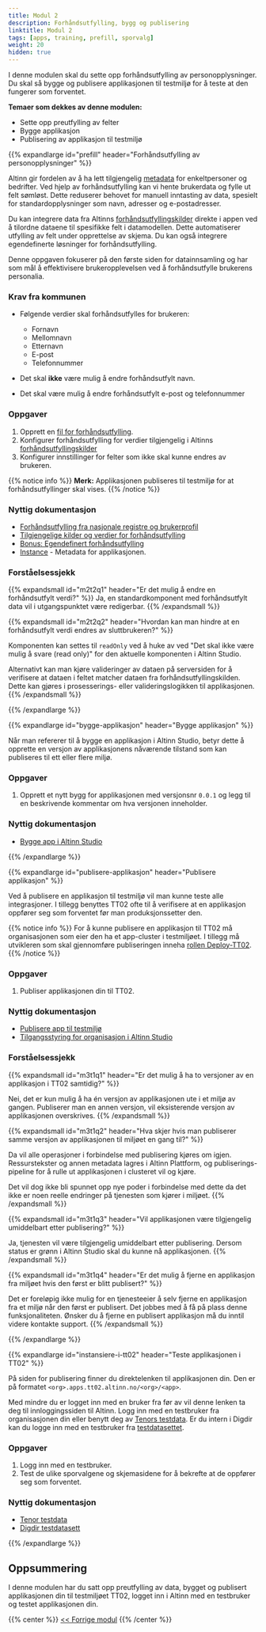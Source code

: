 ```yaml
---
title: Modul 2
description: Forhåndsutfylling, bygg og publisering
linktitle: Modul 2
tags: [apps, training, prefill, sporvalg]
weight: 20
hidden: true
---
```

I denne modulen skal du sette opp forhåndsutfylling av personopplysninger. Du skal så bygge 
og publisere applikasjonen til testmiljø for å teste at den fungerer som forventet.

**Temaer som dekkes av denne modulen:**
- Sette opp preutfylling av felter
- Bygge applikasjon
- Publisering av applikasjon til testmiljø

{{% expandlarge id="prefill" header="Forhåndsutfylling av personopplysninger" %}}

Altinn gir fordelen av å ha lett tilgjengelig [metadata](/nb/api/models/instance/#instance) for enkeltpersoner og bedrifter.
Ved hjelp av forhåndsutfylling kan vi hente brukerdata og fylle ut felt sømløst.
Dette reduserer behovet for manuell inntasting av data, spesielt for standardopplysninger som navn, adresser og e-postadresser.

Du kan integrere data fra Altinns [forhåndsutfyllingskilder](/nb/altinn-studio/guides/prefill/config/#tilgjengelige-prefill-verdier) direkte i appen ved å tilordne dataene til spesifikke felt i datamodellen. Dette automatiserer utfylling av felt under opprettelse av skjema. Du kan også integrere egendefinerte løsninger for forhåndsutfylling.

Denne oppgaven fokuserer på den første siden for datainnsamling og har som mål å effektivisere brukeropplevelsen ved å forhåndsutfylle brukerens personalia.

### Krav fra kommunen

- Følgende verdier skal forhåndsutfylles for brukeren:
  - Fornavn
  - Mellomnavn
  - Etternavn
  - E-post
  - Telefonnummer

- Det skal **ikke** være mulig å endre forhåndsutfylt navn.
- Det skal være mulig å endre forhåndsutfylt e-post og telefonnummer

### Oppgaver

1. Opprett en [fil for forhåndsutfylling](/nb/altinn-studio/guides/prefill/config/#oppsett-av-prefill-i-applikasjons-repository).
2. Konfigurer forhåndsutfylling for verdier tilgjengelig i Altinns [forhåndsutfyllingskilder](/nb/altinn-studio/guides/prefill/config/#tilgjengelige-prefill-verdier)
3. Konfigurer innstillinger for felter som ikke skal kunne endres av brukeren.

{{% notice info %}}
**Merk:** Applikasjonen publiseres til testmiljø for at forhåndsutfyllinger skal vises.
{{% /notice %}}

### Nyttig dokumentasjon
- [Forhåndsutfylling fra nasjonale registre og brukerprofil](/nb/altinn-studio/guides/prefill/config/#prefill-fra-nasjonale-register-og-brukerprofil)
- [Tilgjengelige kilder og verdier for forhåndsutfylling](/nb/altinn-studio/guides/prefill/config/#tilgjengelige-prefill-verdier)
- [Bonus: Egendefinert forhåndsutfylling](/nb/altinn-studio/guides/prefill/custom)
- [Instance](/nb/api/models/instance/#instance) - Metadata for applikasjonen.

### Forståelsessjekk

{{% expandsmall id="m2t2q1" header="Er det mulig å endre en forhåndsutfylt verdi?" %}}
Ja, en standardkomponent med forhåndsutfylt data vil i utgangspunktet være redigerbar.
{{% /expandsmall %}}

{{% expandsmall id="m2t2q2" header="Hvordan kan man hindre at en forhåndsutfylt verdi endres av sluttbrukeren?" %}}

Komponenten kan settes til `readOnly` ved å huke av ved "Det skal ikke være mulig å svare (read only)" for den aktuelle komponenten i Altinn Studio.


Alternativt kan man kjøre valideringer av dataen på serversiden for å verifisere at dataen i feltet matcher dataen fra forhåndsutfyllingskilden. Dette kan gjøres i prosesserings- eller valideringslogikken til applikasjonen.
{{% /expandsmall %}}

{{% /expandlarge %}}

{{% expandlarge id="bygge-applikasjon" header="Bygge applikasjon" %}}

Når man refererer til å bygge en applikasjon i Altinn Studio,
betyr dette å opprette en versjon av applikasjonens nåværende tilstand
som kan publiseres til ett eller flere miljø.

### Oppgaver

1. Opprett et nytt bygg for applikasjonen med versjonsnr `0.0.1`
og legg til en beskrivende kommentar om hva versjonen inneholder.

### Nyttig dokumentasjon
- [Bygge app i Altinn Studio](/nb/altinn-studio/reference/testing/deploy/#bygge-app)

{{% /expandlarge %}}

{{% expandlarge id="publisere-applikasjon" header="Publisere applikasjon" %}}

Ved å publisere en applikasjon til testmiljø vil man kunne teste alle integrasjoner.
I tillegg benyttes TT02 ofte til å verifisere at en applikasjon oppfører seg som forventet
før man produksjonssetter den.

{{% notice info %}}
For å kunne publisere en applikasjon til TT02 må organisasjonen som eier den ha et app-cluster i testmiljøet.
I tillegg må utvikleren som skal gjennomføre publiseringen inneha [rollen Deploy-TT02](/nb/altinn-studio/reference/access-management/studio/#deploy-tt02).
{{% /notice %}}

### Oppgaver

1. Publiser applikasjonen din til TT02.

### Nyttig dokumentasjon

- [Publisere app til testmiljø](/nb/altinn-studio/reference/testing/deploy/#deploy-av-app-til-testmiljø)
- [Tilgangsstyring for organisasjon i Altinn Studio](/altinn-studio/guides/access-management/studio/#access-management-for-the-organization)

### Forståelsessjekk
{{% expandsmall id="m3t1q1" header="Er det mulig å ha to versjoner av en applikasjon i TT02 samtidig?" %}}

Nei, det er kun mulig å ha én versjon av applikasjonen ute i et miljø av gangen.
Publiserer man en annen versjon, vil eksisterende versjon av applikasjonen overskrives.
{{% /expandsmall %}}

{{% expandsmall id="m3t1q2" header="Hva skjer hvis man publiserer samme versjon av applikasjonen til miljøet en gang til?" %}}

Da vil alle operasjoner i forbindelse med publisering kjøres om igjen.
Ressurstekster og annen metadata lagres i Altinn Plattform,
og publiserings-pipeline for å rulle ut applikasjonen i clusteret vil og kjøre.

Det vil dog ikke bli spunnet opp nye poder i forbindelse med dette da det ikke er noen reelle endringer på
tjenesten som kjører i miljøet.
{{% /expandsmall %}}

{{% expandsmall id="m3t1q3" header="Vil applikasjonen være tilgjengelig umiddelbart etter publisering?" %}}

Ja, tjenesten vil være tilgjengelig umiddelbart etter publisering.
Dersom status er grønn i Altinn Studio skal du kunne nå applikasjonen.
{{% /expandsmall %}}

{{% expandsmall id="m3t1q4" header="Er det mulig å fjerne en applikasjon fra miljøet hvis den først er blitt publisert?" %}}

Det er foreløpig ikke mulig for en tjenesteeier å selv fjerne en applikasjon fra et miljø når den først er publisert.
 Det jobbes med å få på plass denne funksjonaliteten.
Ønsker du å fjerne en publisert applikasjon må du inntil videre kontakte support.
{{% /expandsmall %}}

{{% /expandlarge %}}

{{% expandlarge id="instansiere-i-tt02" header="Teste applikasjonen i TT02" %}}

På siden for publisering finner du direktelenken til applikasjonen din.
Den er på formatet `<org>.apps.tt02.altinn.no/<org>/<app>`.

Med mindre du er logget inn med en bruker fra før av vil denne lenken ta deg til innloggingssiden til Altinn.
Logg inn med en testbruker fra organisasjonen din eller benytt deg av [Tenors testdata](https://www.skatteetaten.no/skjema/testdata/).
 Er du intern i Digdir kan du logge inn med en testbruker fra [testdatasettet](https://pedia.altinn.cloud/testing/testdata/datasets/).

### Oppgaver

1. Logg inn med en testbruker.
2. Test de ulike sporvalgene og skjemasidene for å bekrefte at de oppfører seg som forventet.

### Nyttig dokumentasjon
- [Tenor testdata](https://www.skatteetaten.no/skjema/testdata/)
- [Digdir testdatasett](https://pedia.altinn.cloud/testing/testdata/datasets/)

{{% /expandlarge %}}

## Oppsummering

I denne modulen har du satt opp preutfylling av data, bygget og publisert applikasjonen din til testmiljøet TT02,
logget inn i Altinn med en testbruker og testet applikasjonen din.

{{% center %}}
[<< Forrige modul](../modul4/)
{{% /center %}}